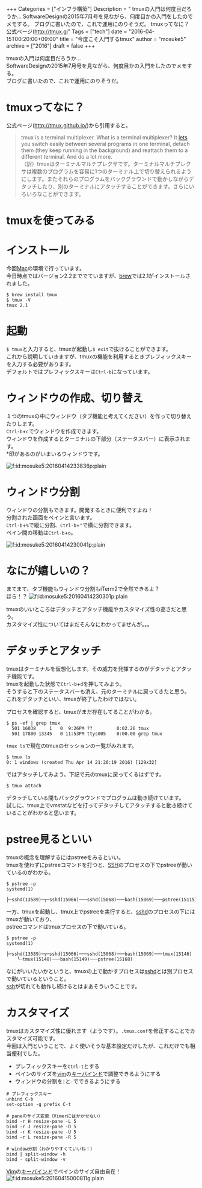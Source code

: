 +++
Categories = ["インフラ構築"]
Description = " tmuxの入門は何度目だろうか… SoftwareDesignの2015年7月号を見ながら、何度目かの入門をしたのでメモする。 ブログに書いたので、これで運用にのりそうだ。  tmuxってなに？  公式ページ(http://tmux.gi"
Tags = ["tech"]
date = "2016-04-15T00:20:00+09:00"
title = "今度こそ入門するtmux"
author = "mosuke5"
archive = ["2016"]
draft = false
+++

<body>
<p>tmuxの入門は何度目だろうか…<br>
SoftwareDesignの2015年7月号を見ながら、何度目かの入門をしたのでメモする。<br>
ブログに書いたので、これで運用にのりそうだ。</p>

<h1>tmuxってなに？</h1>

<p>公式ページ(<a href="http://tmux.github.io/">http://tmux.github.io/</a>)から引用すると。</p>

<blockquote><p>tmux is a terminal multiplexer. What is a terminal multiplexer? It <a class="keyword" href="http://d.hatena.ne.jp/keyword/lets">lets</a> you switch easily between several programs in one terminal, detach them (they keep running in the background) and reattach them to a different terminal. And do a lot more.<br>
（訳）tmuxはターミナルマルチプレクサです。ターミナルマルチプレクサは複数のプログラムを容易に1つのターミナル上で切り替えられるようにします。またそれらのプログラムをバックグラウンドで動かしながらデタッチしたり、別のターミナルにアタッチすることができます。さらにいろいろなことができます。</p></blockquote>

<h1>tmuxを使ってみる</h1>

<h1>インストール</h1>

<p>今回<a class="keyword" href="http://d.hatena.ne.jp/keyword/Mac">Mac</a>の環境で行っています。<br>
今日時点ではバージョン2.2まででていますが、<a class="keyword" href="http://d.hatena.ne.jp/keyword/brew">brew</a>では2.1がインストールされました。</p>

```
$ brew install tmux
$ tmux -V
tmux 2.1 
```


<h1>起動</h1>

<p><code>$ tmux</code>と入力すると、tmuxが起動し<code>$ exit</code>で抜けることができます。<br>
これから説明していきますが、tmuxの機能を利用するときプレフィックスキーを入力する必要があります。<br>
デフォルトではプレフィックスキーは<code>Ctrl-b</code>になっています。</p>

<h1>ウィンドウの作成、切り替え</h1>

<p>１つのtmuxの中にウィンドウ（タブ機能と考えてください）を作って切り替えたりします。<br>
<code>Ctrl-b</code>+<code>c</code>でウィンドウを作成できます。<br>
ウィンドウを作成するとターミナルの下部分（ステータスバー）に表示されます。<br>
*印があるのがいまいるウィンドウです。</p>

<p><span itemscope itemtype="http://schema.org/Photograph"><img src="https://cdn-ak.f.st-hatena.com/images/fotolife/m/mosuke5/20160414/20160414233836.png" alt="f:id:mosuke5:20160414233836p:plain" title="f:id:mosuke5:20160414233836p:plain" class="hatena-fotolife" itemprop="image"></span></p>

<h1>ウィンドウ分割</h1>

<p>ウィンドウの分割もできます。開発するときに便利ですよね！<br>
分割された画面をペインと言います。<br>
<code>Ctrl-b</code>+<code>%</code>で縦に分割、<code>Ctrl-b</code>+<code>"</code>で横に分割できます。<br>
ペイン間の移動は<code>Ctrl-b</code>+<code>o</code>。</p>

<p><span itemscope itemtype="http://schema.org/Photograph"><img src="https://cdn-ak.f.st-hatena.com/images/fotolife/m/mosuke5/20160414/20160414230041.png" alt="f:id:mosuke5:20160414230041p:plain" title="f:id:mosuke5:20160414230041p:plain" class="hatena-fotolife" itemprop="image"></span></p>

<h1>なにが嬉しいの？</h1>

<p>まてまて、タブ機能もウィンドウ分割もiTerm2で全然できるよ？<br>
ほら！？
<span itemscope itemtype="http://schema.org/Photograph"><img src="https://cdn-ak.f.st-hatena.com/images/fotolife/m/mosuke5/20160414/20160414230301.png" alt="f:id:mosuke5:20160414230301p:plain" title="f:id:mosuke5:20160414230301p:plain" class="hatena-fotolife" itemprop="image"></span></p>

<p>tmuxのいいところはデタッチとアタッチ機能やカスタマイズ性の高さだと思う。<br>
カスタマイズ性についてはまだそんなにわかってませんが。。。</p>

<h1>デタッチとアタッチ</h1>

<p>tmuxはターミナルを仮想化します。その威力を発揮するのがデタッチとアタッチ機能です。<br>
tmuxを起動した状態で<code>Ctrl-b</code>+<code>d</code>を押してみよう。<br>
そうすると下のステータスバーも消え、元のターミナルに戻ってきたと思う。<br>
これをデタッチといい、tmuxが終了したわけではない。</p>

<p>プロセスを確認すると、tmuxがまだ存在してることがわかる。</p>

```
$ ps -ef | grep tmux
  501 16038     1   0  9:26PM ??         0:02.26 tmux
  501 17800 13345   0 11:53PM ttys005    0:00.00 grep tmux 
```


<p><code>tmux ls</code>で現在のtmuxのセッションの一覧がみれます。</p>

```
$ tmux ls
0: 1 windows (created Thu Apr 14 21:26:19 2016) [129x32] 
```


<p>ではアタッチしてみよう。下記で元のtmuxに戻ってくるはずです。</p>

```
$ tmux attach 
```


<p>デタッチしている間もバックグラウンドでプログラムは動き続けています。<br>
試しに、tmux上でvmstatなどを打ってデタッチしてアタッチすると動き続けていることがわかると思います。</p>

<h1>pstree見るといい</h1>

<p>tmuxの概念を理解するにはpstreeをみるといい。<br>
tmuxを使わずにpstreeコマンドを打つと、<a class="keyword" href="http://d.hatena.ne.jp/keyword/SSH">SSH</a>のプロセスの下でpstreeが動いているのがわかる。</p>

```
$ pstree -p
systemd(1)
    ├─sshd(13589)─┬─sshd(15066)───sshd(15068)───bash(15069)───pstree(15115) 
```


<p>一方、tmuxを起動し、tmux上でpstreeを実行すると、<a class="keyword" href="http://d.hatena.ne.jp/keyword/sshd">sshd</a>のプロセスの下にはtmuxが動いており、<br>
pstreeコマンドはtmuxプロセスの下で動いている。</p>

```
$ pstree -p
systemd(1)
    ├─sshd(13589)─┬─sshd(15066)───sshd(15068)───bash(15069)───tmux(15146)
    └─tmux(15148)───bash(15149)───pstree(15168) 
```


<p>なにがいいたいかというと、tmuxの上で動かすプロセスは<a class="keyword" href="http://d.hatena.ne.jp/keyword/sshd">sshd</a>とは別プロセスで動いているということ。<br>
<a class="keyword" href="http://d.hatena.ne.jp/keyword/ssh">ssh</a>が切れても動作し続けるとはまあそういうことです。</p>

<h1>カスタマイズ</h1>

<p>tmuxはカスタマイズ性に優れます（ようです）。<code>.tmux.conf</code>を修正することでカスタマイズ可能です。<br>
今回は入門ということで、よく使いそうな基本設定だけしたが、これだけでも相当便利でした。</p>

<ul>
<li>プレフィックスキーを<code>Ctrl-t</code>とする</li>
<li>ペインのサイズを<a class="keyword" href="http://d.hatena.ne.jp/keyword/vim">vim</a>の<a class="keyword" href="http://d.hatena.ne.jp/keyword/%A5%AD%A1%BC%A5%D0%A5%A4%A5%F3%A5%C9">キーバインド</a>で調整できるようにする</li>
<li>ウィンドウの分割を<code>|</code>と<code>-</code>でできるようにする</li>
</ul>


```
# プレフィックスキー
unbind C-b
set-option -g prefix C-t

# paneのサイズ変更（Vimerにはかかせない）
bind -r H resize-pane -L 5
bind -r J resize-pane -D 5
bind -r K resize-pane -U 5
bind -r L resize-pane -R 5

# window分割（わかりやすくていいね！）
bind | split-window -h
bind - split-window -v 
```


<p><a class="keyword" href="http://d.hatena.ne.jp/keyword/Vim">Vim</a>の<a class="keyword" href="http://d.hatena.ne.jp/keyword/%A5%AD%A1%BC%A5%D0%A5%A4%A5%F3%A5%C9">キーバインド</a>でペインのサイズ自由自在！
<span itemscope itemtype="http://schema.org/Photograph"><img src="https://cdn-ak.f.st-hatena.com/images/fotolife/m/mosuke5/20160415/20160415000811.gif" alt="f:id:mosuke5:20160415000811g:plain" title="f:id:mosuke5:20160415000811g:plain" class="hatena-fotolife" itemprop="image"></span></p>
</body>
